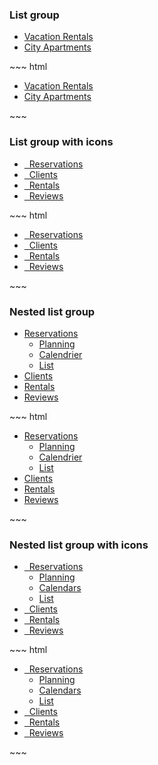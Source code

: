 <div class="example">
  <div class="sheet-header">
    <h3 id="list-group">List group</h3>
  </div>
  <div class="bs-example bs-sheet" data-example-id="list-group">
    <div class="panel panel-default">
      <ul class="list-group list-unstyled">
        <li class="active">
          <a href="#" class="list-group-item">Vacation Rentals</a>
        </li>
        <li>
          <a href="#" class="list-group-item">City Apartments</a>
        </li>
      </ul>
    </div>
  </div>
</div>
~~~ html
<div class="panel panel-default">
  <ul class="list-group list-unstyled">
    <li class="active">
      <a href="#" class="list-group-item">Vacation Rentals</a>
    </li>
    <li>
      <a href="#" class="list-group-item">City Apartments</a>
    </li>
  </ul>
</div>
~~~

<div class="example">
  <div class="sheet-header">
    <h3 id="list-group-with-icons">List group with icons</h3>
  </div>
  <div class="bs-example bs-sheet" data-example-id="list-group-with-icons">
    <div class="panel panel-default">
      <ul class="list-group list-unstyled">
        <li class="active">
          <a href="#" class="list-group-item">
            <i class="icon-reservation icon-fw"></i>
            &nbsp; Reservations
          </a>
        </li>
        <li>
          <a href="#" class="list-group-item">
            <i class="icon-clients icon-fw"></i>
            &nbsp; Clients
          </a>
        </li>
        <li>
          <a href="#" class="list-group-item">
            <i class="icon-rental icon-fw"></i>
            &nbsp; Rentals
          </a>
        </li>
        <li>
          <a href="#" class="list-group-item">
            <i class="icon-reviews icon-fw"></i>
            &nbsp; Reviews
          </a>
        </li>
      </ul>
    </div>
  </div>
</div>
~~~ html
<div class="panel panel-default">
  <ul class="list-group list-unstyled">
    <li class="active">
      <a href="#" class="list-group-item">
        <i class="icon-reservation icon-fw"></i>
        &nbsp; Reservations
      </a>
    </li>
    <li>
      <a href="#" class="list-group-item">
        <i class="icon-clients icon-fw"></i>
        &nbsp; Clients
      </a>
    </li>
    <li>
      <a href="#" class="list-group-item">
        <i class="icon-rental icon-fw"></i>
        &nbsp; Rentals
      </a>
    </li>
    <li>
      <a href="#" class="list-group-item">
        <i class="icon-reviews icon-fw"></i>
        &nbsp; Reviews
      </a>
    </li>
  </ul>
</div>
~~~

<div class="example">
  <div class="sheet-header">
    <h3 id="nested-list-group">Nested list group</h3>
  </div>
  <div class="bs-example bs-sheet" data-example-id="nested-list-group">
    <div class="panel panel-default">
      <ul class="list-group list-unstyled">
        <li class="expanded active">
          <a href="#" class="list-group-item">Reservations</a>
          <ul class="list-group list-unstyled">
            <li>
              <a href="#" class="list-group-item">Planning</a>
            </li>
            <li>
              <a href="#" class="list-group-item">Calendrier</a>
            </li>
            <li>
              <a href="#" class="list-group-item">List</a>
            </li>
          </ul>
        </li>
        <li>
          <a href="#" class="list-group-item">Clients</a>
        </li>
        <li>
          <a href="#" class="list-group-item">Rentals</a>
        </li>
        <li>
          <a href="#" class="list-group-item">Reviews</a>
        </li>
      </ul>
    </div>
  </div>
</div>
~~~ html
<div class="panel panel-default">
  <ul class="list-group list-unstyled">
    <li class="expanded active">
      <a href="#" class="list-group-item">Reservations</a>
      <ul class="list-group list-unstyled">
        <li>
          <a href="#" class="list-group-item">Planning</a>
        </li>
        <li>
          <a href="#" class="list-group-item">Calendrier</a>
        </li>
        <li>
          <a href="#" class="list-group-item">List</a>
        </li>
      </ul>
    </li>
    <li>
      <a href="#" class="list-group-item">Clients</a>
    </li>
    <li>
      <a href="#" class="list-group-item">Rentals</a>
    </li>
    <li>
      <a href="#" class="list-group-item">Reviews</a>
    </li>
  </ul>
</div>
~~~

<div class="example">
  <div class="sheet-header">
    <h3 id="nested-list-group-with-icons">Nested list group with icons</h3>
  </div>
  <div class="bs-example bs-sheet" data-example-id="nested-list-group-with-icons">
    <div class="panel panel-default">
      <ul class="list-group list-group-with-icon list-unstyled">
        <li class="expanded">
          <a href="#" class="list-group-item">
            <i class="icon-reservation icon-fw"></i>
            &nbsp; Reservations
          </a>
          <ul class="list-group list-unstyled">
            <li><a href="#" class="list-group-item">Planning</a></li>
            <li class="active">
              <a href="#" class="list-group-item">Calendars</a>
            </li>
            <li><a href="#" class="list-group-item">List</a></li>
          </ul>
        </li>
        <li>
          <a href="#" class="list-group-item">
            <i class="icon-clients icon-fw"></i>
            &nbsp; Clients
          </a>
        </li>
        <li>
          <a href="#" class="list-group-item">
            <i class="icon-rental icon-fw"></i>
            &nbsp; Rentals
          </a>
        </li>
        <li>
          <a href="#" class="list-group-item">
            <i class="icon-reviews icon-fw"></i>
            &nbsp; Reviews
          </a>
        </li>
      </ul>
    </div>
  </div>
</div>
~~~ html
<div class="panel panel-default">
  <ul class="list-group list-group-with-icon list-unstyled">
    <li class="expanded">
      <a href="#" class="list-group-item">
        <i class="icon-reservation icon-fw"></i>
        &nbsp; Reservations
      </a>
      <ul class="list-group list-unstyled">
        <li><a href="#" class="list-group-item">Planning</a></li>
        <li class="active">
          <a href="#" class="list-group-item">Calendars</a>
        </li>
        <li><a href="#" class="list-group-item">List</a></li>
      </ul>
    </li>
    <li>
      <a href="#" class="list-group-item">
        <i class="icon-clients icon-fw"></i>
        &nbsp; Clients
      </a>
    </li>
    <li>
      <a href="#" class="list-group-item">
        <i class="icon-rental icon-fw"></i>
        &nbsp; Rentals
      </a>
    </li>
    <li>
      <a href="#" class="list-group-item">
        <i class="icon-reviews icon-fw"></i>
        &nbsp; Reviews
      </a>
    </li>
  </ul>
</div>
~~~
